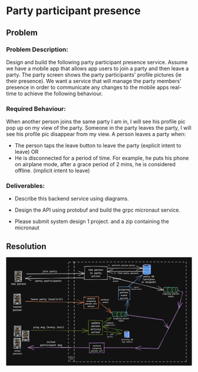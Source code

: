 # Party participant presence

## Problem
### Problem Description:
Design and build the following party participant presence service.
Assume we have a mobile app that allows app users to join a party and then leave a party. The party screen shows the party participants' profile pictures (ie their presence). We want a service that will manage the party members' presence in order to communicate any changes to the mobile apps real-time to achieve the following behaviour.

### Required Behaviour:
When another person joins the same party I am in, I will see his profile pic pop up on my view of the party.
Someone in the party leaves the party, I will see his profile pic disappear from my view.
A person leaves a party when:
- The person taps the leave button to leave the party (explicit intent to leave) OR
- He is disconnected for a period of time. For example, he puts his phone on airplane mode, after a grace period of 2 mins, he is considered offline. (implicit intent to leave)

### Deliverables:
- Describe this backend service using diagrams.
- Design the API using protobuf and build the grpc micronaut service.

- Please submit system design   1 project.
and a zip containing the micronaut


## Resolution

![App layers](doc/diagram.png?raw=true "Service design")
